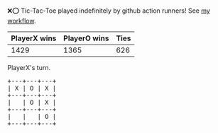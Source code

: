 :x::o: Tic-Tac-Toe played indefinitely by github action runners! See [my workflow](.github/workflows/play.yaml).

|PlayerX wins|PlayerO wins|Ties|
|-|-|-|
|1429|1365|626|

PlayerX's turn.

<pre>
+---+---+---+
| X | O | X |
+---+---+---+
|   | O | X |
+---+---+---+
|   |   | O |
+---+---+---+
</pre>